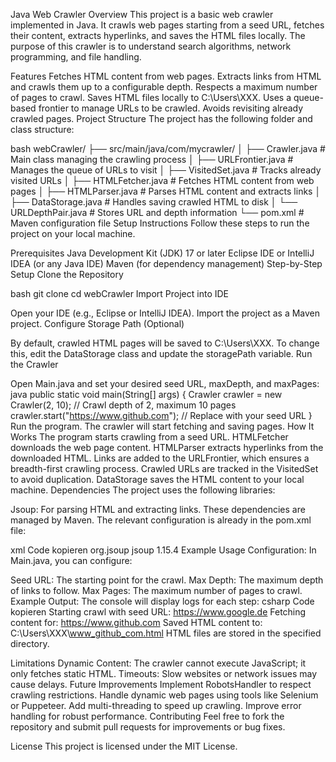 Java Web Crawler
Overview
This project is a basic web crawler implemented in Java. It crawls web pages starting from a seed URL, fetches their content, extracts hyperlinks, and saves the HTML files locally. The purpose of this crawler is to understand search algorithms, network programming, and file handling.

Features
Fetches HTML content from web pages.
Extracts links from HTML and crawls them up to a configurable depth.
Respects a maximum number of pages to crawl.
Saves HTML files locally to C:\Users\XXX.
Uses a queue-based frontier to manage URLs to be crawled.
Avoids revisiting already crawled pages.
Project Structure
The project has the following folder and class structure:

bash
webCrawler/
├── src/main/java/com/mycrawler/
│   ├── Crawler.java          # Main class managing the crawling process
│   ├── URLFrontier.java      # Manages the queue of URLs to visit
│   ├── VisitedSet.java       # Tracks already visited URLs
│   ├── HTMLFetcher.java      # Fetches HTML content from web pages
│   ├── HTMLParser.java       # Parses HTML content and extracts links
│   ├── DataStorage.java      # Handles saving crawled HTML to disk
│   └── URLDepthPair.java     # Stores URL and depth information
└── pom.xml                   # Maven configuration file
Setup Instructions
Follow these steps to run the project on your local machine.

Prerequisites
Java Development Kit (JDK) 17 or later
Eclipse IDE or IntelliJ IDEA (or any Java IDE)
Maven (for dependency management)
Step-by-Step Setup
Clone the Repository

bash
git clone <repository-url>
cd webCrawler
Import Project into IDE

Open your IDE (e.g., Eclipse or IntelliJ IDEA).
Import the project as a Maven project.
Configure Storage Path (Optional)

By default, crawled HTML pages will be saved to C:\Users\XXX.
To change this, edit the DataStorage class and update the storagePath variable.
Run the Crawler

Open Main.java and set your desired seed URL, maxDepth, and maxPages:
java
public static void main(String[] args) {
    Crawler crawler = new Crawler(2, 10); // Crawl depth of 2, maximum 10 pages
    crawler.start("https://www.github.com"); // Replace with your seed URL
}
Run the program. The crawler will start fetching and saving pages.
How It Works
The program starts crawling from a seed URL.
HTMLFetcher downloads the web page content.
HTMLParser extracts hyperlinks from the downloaded HTML.
Links are added to the URLFrontier, which ensures a breadth-first crawling process.
Crawled URLs are tracked in the VisitedSet to avoid duplication.
DataStorage saves the HTML content to your local machine.
Dependencies
The project uses the following libraries:

Jsoup: For parsing HTML and extracting links.
These dependencies are managed by Maven. The relevant configuration is already in the pom.xml file:

xml
Code kopieren
<dependency>
    <groupId>org.jsoup</groupId>
    <artifactId>jsoup</artifactId>
    <version>1.15.4</version>
</dependency>
Example Usage
Configuration:
In Main.java, you can configure:

Seed URL: The starting point for the crawl.
Max Depth: The maximum depth of links to follow.
Max Pages: The maximum number of pages to crawl.
Example Output:
The console will display logs for each step:
csharp
Code kopieren
Starting crawl with seed URL: https://www.google.de
Fetching content for: https://www.github.com
Saved HTML content to: C:\Users\XXX\www_github_com.html
HTML files are stored in the specified directory.

Limitations
Dynamic Content: The crawler cannot execute JavaScript; it only fetches static HTML.
Timeouts: Slow websites or network issues may cause delays.
Future Improvements
Implement RobotsHandler to respect crawling restrictions.
Handle dynamic web pages using tools like Selenium or Puppeteer.
Add multi-threading to speed up crawling.
Improve error handling for robust performance.
Contributing
Feel free to fork the repository and submit pull requests for improvements or bug fixes.

License
This project is licensed under the MIT License.
